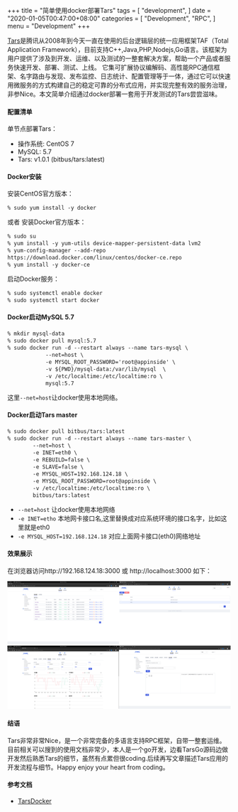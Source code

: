 
+++
title = "简单使用docker部署Tars"
tags = [
    "development",
]
date = "2020-01-05T00:47:00+08:00"
categories = [
    "Development",
    "RPC",
]
menu = "Development"
+++

[Tars](https://github.com/TarsCloud/Tars)是腾讯从2008年到今天一直在使用的后台逻辑层的统一应用框架TAF（Total Application Framework），目前支持C++,Java,PHP,Nodejs,Go语言。该框架为用户提供了涉及到开发、运维、以及测试的一整套解决方案，帮助一个产品或者服务快速开发、部署、测试、上线。 它集可扩展协议编解码、高性能RPC通信框架、名字路由与发现、发布监控、日志统计、配置管理等于一体，通过它可以快速用微服务的方式构建自己的稳定可靠的分布式应用，并实现完整有效的服务治理，非参Nice。本文简单介绍通过docker部署一套用于开发测试的Tars尝尝滋味。

#### 配置清单
单节点部署Tars：  

* 操作系统: CentOS 7
* MySQL: 5.7
* Tars: v1.0.1 (bitbus/tars:latest)

#### Docker安装
安装CentOS官方版本：
```
% sudo yum install -y docker
```
或者 安装Docker官方版本：
```
% sudo su
% yum install -y yum-utils device-mapper-persistent-data lvm2
% yum-config-manager --add-repo https://download.docker.com/linux/centos/docker-ce.repo
% yum install -y docker-ce 
```
启动Docker服务：
```
% sudo systemctl enable docker
% sudo systemctl start docker
```
<!--more-->
#### Docker启动MySQL 5.7
```
% mkdir mysql-data
% sudo docker pull mysql:5.7
% sudo docker run -d --restart always --name tars-mysql \
            --net=host \
            -e MYSQL_ROOT_PASSWORD='root@appinside' \
            -v ${PWD}/mysql-data:/var/lib/mysql  \
            -v /etc/localtime:/etc/localtime:ro \
            mysql:5.7
```
这里```--net=host```让docker使用本地网络。

#### Docker启动Tars master
```
% sudo docker pull bitbus/tars:latest
% sudo docker run -d --restart always --name tars-master \
        --net=host \
        -e INET=eth0 \
        -e REBUILD=false \
        -e SLAVE=false \
        -e MYSQL_HOST=192.168.124.18 \
        -e MYSQL_ROOT_PASSWORD=root@appinside \
        -v /etc/localtime:/etc/localtime:ro \
        bitbus/tars:latest
```
* ```--net=host``` 让docker使用本地网络
* ```-e INET=etho``` 本地网卡接口名,这里替换成对应系统环境的接口名字，比如这里就是eth0
* ```-e MYSQL_HOST=192.168.124.18``` 对应上面网卡接口(eth0)网络地址

#### 效果展示
在浏览器访问http://192.168.124.18:3000 或 http://localhost:3000 如下：  

[![图片加载中...](/images/post/20200105004700.png)](/images/post/20200105004700.png "点击查看大图")  
[![图片加载中...](/images/post/20200105004701.png)](/images/post/20200105004701.png "点击查看大图")

#### 结语
Tars非常非常Nice，是一个非常完备的多语言支持RPC框架，自带一整套运维。目前相关可以搜到的使用文档非常少，本人是一个go开发，边看TarsGo源码边做开发然后熟悉Tars的细节，虽然有点累但很coding.后续再写文章描述Tars应用的开发流程与细节。Happy enjoy your heart from coding。

#### 参考文档
* [TarsDocker](https://github.com/TarsCloud/TarsDocker)